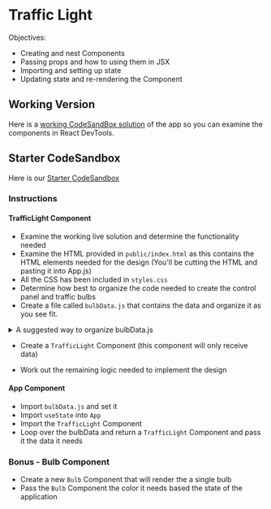 # Traffic Light

Objectives:

- Creating and nest Components
- Passing props and how to using them in JSX
- Importing and setting up state
- Updating state and re-rendering the Component

## Working Version

Here is a [working CodeSandBox solution](https://zhtbi.csb.app/) of the app so you can examine the components in React DevTools.

## Starter CodeSandbox

Here is our [Starter CodeSandbox](https://codesandbox.io/s/traffic-light-single-app-component-starter-pqrpw)

### Instructions


#### TrafficLight Component

- Examine the working live solution and determine the functionality needed
- Examine the HTML provided in `public/index.html` as this contains the HTML elements needed for the design (You'll be cutting the HTML and pasting it into App.js)
- All the CSS has been included in `styles.css`
- Determine how best to organize the code needed to create the control panel and traffic bulbs
- Create a file called `bulbData.js` that contains the data and organize it as you see fit. 
  
<details><summary>A suggested way to organize bulbData.js</summary>

```javascript
 const bulbData = [
  {id: 'stop', color: 'red'},
  {id: 'slow', color: 'yellow'},
  {id: 'go', color: 'green'},
]
```
</details>

- Create a `TrafficLight` Component (this component will only receive data)

- Work out the remaining logic needed to implement the design


#### App Component

- Import `bulbData.js` and set it 
- Import `useState` into `App`
- Import the `TrafficLight` Component
- Loop over the bulbData and return a `TrafficLight` Component and pass it the data it needs

### Bonus - Bulb Component

- Create a new `Bulb` Component that will render the a single bulb
- Pass the `Bulb` Component the color it needs based the state of the application
  
